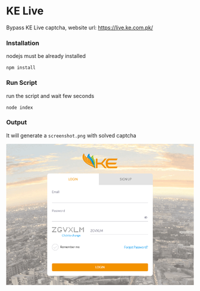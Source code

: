 # KE Live
Bypass KE Live captcha, website url: https://live.ke.com.pk/

### Installation
nodejs must be already installed

    npm install

### Run Script
run the script and wait few seconds

    node index

### Output

It will generate a `screenshot.png` with solved captcha 

![Image](screenshot.png)